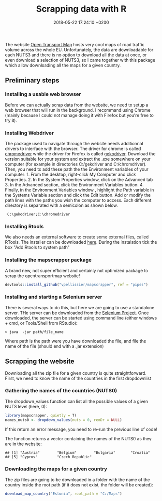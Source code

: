 ﻿---
layout: post
title:  "Scrapping data with R"
date:   2018-05-22 17:24:10 +0200
categories: R packages
---

The website [Open Transport Map](http://opentransportmap.info/) hosts very cool maps of road traffic volume across the whole EU.
Unfortunately, the data are downloadable for each NUTS3 and there is no option to download all the data at once, or even download a selection of NUTS3, so I came together with this package which allow downloading all the maps for a given country.

Preliminary steps
-----------------

### Installing a usable web browser

Before we can actually scrap data from the website, we need to setup a web browser that will run in the background. I recommand using Chrome (mainly because I could not manage doing it with Firefox but you're free to try it).

### Installing Webdriver

The package used to navigate through the website needs additionnal drivers to interface with the browser.
The driver for chrome is called [chromedriver]() while the driver for Firefox is called [gekodriver]().
Download the version suitable for your system and extract the .exe somewhere on your computer (for example in directories C:/gekdriver and C:/chromdriver).
Then, you need to add these path the the Environment variables of your computer:
	1. From the desktop, right-click My Computer and click Properties.
	2. In the System Properties window, click on the Advanced tab
	3. In the Advanced section, click the Environment Variables button.
	4. Finally, in the Environment Variables window , highlight the Path variable in the Systems Variable section and click the Edit button. Add or modify the path lines with the paths you wish the computer to access. Each different directory is separated with a semicolon as shown below.
	
` C:\gekodriver;C:\chromedriver`

### Installing Rtools

We also needs an external software to create some external files, called RTools. The installer can be downloaded [here](https://cran.r-project.org/bin/windows/Rtools/index.html). During the instalation tick the box "Add Rtools to system path"

### Installing the mapscrapper package

A brand new, not super efficient and certainly not optimized package to scrap the opentransportmap website!

``` r
devtools::install_github("vpellissier/mapscrapper", ref = "pipes")
```

### Installing and starting a Selenium server

There is several ways to do this, but here we are going to use a standalone server. THe server can be downloaded from the [Selenium Project](http://selenium-release.storage.googleapis.com/index.html). Once downloaded, the server can be started using command line (either windows + cmd, or Tools/Shell from RStudio):

`> java  -jar path/file_name`

Where path is the path were you have downloaded the file, and file the name of the file (should end with a .jar extension)

Scrapping the website
---------------------

Downloading all the zip file for a given country is quite straightforward. First, we need to know the name of the countries in the first dropdownlist

### Gathering the names of the countries (NUTS0)

The dropdown\_values function can list all the possible values of a given NUTS level (here, 0):

``` r
library(mapscrapper, quietly = T)
names_nuts0 <- dropdown_values(nuts = 0, remDr = NULL)
```

If this return an error message, you need to re-run the previous line of code!

The function returns a vector containing the names of the NUTS0 as they are in the website:

    ## [1] "Austria"        "Belgium"        "Bulgaria"       "Croatia"       
    ## [5] "Cyprus"         "Czech Republic"

### Downloading the maps for a given country

The zip files are going to be downloaded in a folder with the name of the country inside the root path (if it does not exist, the folder will be created):

``` r
download_map_country("Estonia", root_path = "C:/Maps")
```
